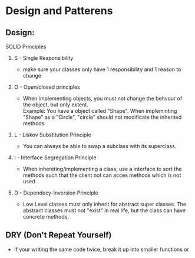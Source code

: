 # Design and Patterens

## Design:
SOLID Principles 
1. S - Single Responsibility 
    - make sure your classes only have 1 responsibility and 1 reason to change

2. O - Open/closed principles 
    - When implementing objects, you must not change the behvour of the object, but only extent. \
    Example: You have a object called "Shape". When impleminting "Shape" as a "Circle", "circle" should not modificate the inherited methods 

3. L - Liskov Substitution Principle
    - You can always be able to swap a subclass with its superclass. 

4. I - Interface Segregation Principle
    - When inhereting/implementing a class, use a interface to sort the methods such that the client not can acces methods which is not used 

5. D - Dependecy-Inversion Principle
    - Low Level classes must only inherit for abstract super classes. The abstract classes must not "exist" in real life, but the class can have concrete methods. 


## DRY (Don't Repeat Yourself) 
- If your writing the same code twice, break it up into smaller functions or abstract higher for the super classes such that you dont write it twice 

## KISS (Keep it short and Simple)
- Write as short functions as possible and easy to read. If you need to write comments, its possible that you need to write it simpler and shorted. GIVE GOOD NAMES!!!

## YAGNI (You Aint Gonna Need it)
- Use what you have avaliable 


# Patterens:
## Strategy Patteren (functions)
- In your class you define a algorithm that runs independently of the arguments

## Template Patteren (classes)
- Define a template as class and extent it such that functionly is inherited 

## State patteren 
- Projects have different functionality based on if its either finished or still on going 






